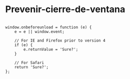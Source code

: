 # Prevenir-cierre-de-ventana

```

window.onbeforeunload = function (e) {
    e = e || window.event;

    // For IE and Firefox prior to version 4
    if (e) {
        e.returnValue = 'Sure?';
    }

    // For Safari
    return 'Sure?';
};

```
